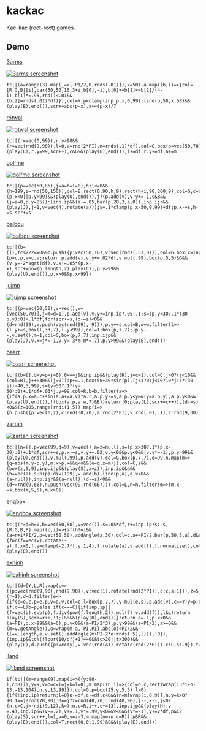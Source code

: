 # kackac

Kac-kac (rect-rect) games.

## Demo

[3arms](https://abagames.github.io/kackac/?3arms)

[![3arms screenshot](docs/3arms/screenshot.gif)](https://abagames.github.io/kackac/?3arms)

```
tc||(a=range(3).map(_=>[-PI/2,0,rnds(.01)]),x=50),a.map((b,i)=>{col=[R,G,B][i],bar(50,50,16,3+i,b[0],-i),b[0]+=b[1]+=b[2]/(4-i),b[1]*=.95,rnd()<.01&&(b[2]=rnds(.01)*df)}),col=Y;p=clamp(inp.p.x,0,99);line(p,58,x,58)&&(play(E),end()),scr+=abs(p-x),x+=(p-x)/7
```

[rotwal](https://abagames.github.io/kackac/?rotwal)

[![rotwal screenshot](docs/rotwal/screenshot.gif)](https://abagames.github.io/kackac/?rotwal)

```
tc||(r=vec(0,99)),r.y>98&&(r=vec(rnd(9,90)),l=0,a=rnd(2*PI),m=rnds(.1)*df),col=G,box(p=vec(50,70),7,7),p.addAngle(b=p.getAngle(inp.p),15),col=B,bar(p,9,5,b+PI/2),col=R;c=bar(r,l,4,a,0);c&B&&(play(C),r.y=99,scr++),c&G&&(play(U),end()),l+=df,r.y+=df,a+=m
```

[golfme](https://abagames.github.io/kackac/?golfme)

[![golfme screenshot](docs/golfme/screenshot.gif)](https://abagames.github.io/kackac/?golfme)

```
tc||(p=vec(50,85),j=a=h=i=0),h+i<=0&&(h=199,i=rnd(50,150)),col=B,rect(0,90,h,9),rect(h+i,90,200,9),col=G;c=box(p,9,9);(p.x<0||p.y>99)&&(play(U),end()),j?(p.add(v),v.y+=.1,c&B&&(j=a=0,p.y=85)):(inp.ip&&(a-=.05,bar(p,20,3,a,0)),inp.ijr&&(play(J),j=1,v=vec(4).rotate(a)));s=.1*clamp(p.x-50,0,99)+df;p.x-=s,h-=s,scr+=s
```

[balbou](https://abagames.github.io/kackac/?balbou)

[![balbou screenshot](docs/balbou/screenshot.gif)](https://abagames.github.io/kackac/?balbou)

```
tc||(b=[]),tc%222==0&&b.push({p:vec(50,10),v:vec(rnds(.5),0)}),col=G,box(x=inp.p.x,90,20,10),col=P,b=b.filter(c=>{p=c.p,v=c.v;return p.add(v),v.y+=.02*df,v.mul(.99),box(p,5,5)&G&&(v.y=-2*sqrt(df),v.x+=.05*(p.x-x),scr+=pow(b.length,2),play(C)),p.y>99&&(play(U),end()),p.x>0&&p.x<99})
```

[jujmp](https://abagames.github.io/kackac/?jujmp)

[![jujmp screenshot](docs/jujmp/screenshot.gif)](https://abagames.github.io/kackac/?jujmp)

```
tc||(p=vec(50,50),v=vec(),w=[vec(50,70)],j=m=d=1),p.add(v),v.y+=inp.ip?.05:.1;s=(p.y<30?.1*(30-p.y):0)+.1*df;for(scr+=s,(d-=s)<0&&(d=rnd(99),w.push(vec(rnd(99),-9))),p.y+=s,col=B,w=w.filter(l=>(l.y+=s,box(l,33,7),l.y<99)),col=T;box(p,7,7);)p.y--,v.set(),m=1;col=G,box(p,7,7),inp.ijp&&(play(J),v.x=j*=-1,v.y=-3*m,m*=.7),p.y>99&&(play(E),end())
```

[baarr](https://abagames.github.io/kackac/?baarr)

[![baarr screenshot](docs/baarr/screenshot.gif)](https://abagames.github.io/kackac/?baarr)

```
tc||(b=[],d=y=p=j=0),0===j&&inp.ip&&(play(H),j=c=1),col=C,j>0?(j<10&&(col=B),j++>30&&(j=0)):p+=.1,box(50+30*sin(p),(j<1?0:j<10?10*j:5*(30-j))-40,5,99),s=(y>50?.1*(y-50):0)+.1*df+.03*j,y=99,col=R,b=b.filter(a=>{if(a.p.x=a.c+sin(a.a+=a.v)*a.r,a.p.y-=s,a.p.y<y&&(y=a.p.y),a.p.y<0&&(play(U),end()),!(box(a.p,a.w,7)&B))return!0;play(L),scr+=c++}),(d-=s)<0&&(z=105,range(rndi(1,5)).map(i=>{b.push({p:vec(0,z),c:rnd(30,70),a:rnd(2*PI),v:rnd(.01,.1),r:rnd(9,30),w:rnd(20,40)}),z+=7,d+=10}),d+=rnd(99))
```

[zartan](https://abagames.github.io/kackac/?zartan)

[![zartan screenshot](docs/zartan/screenshot.gif)](https://abagames.github.io/kackac/?zartan)

```
tc||(n=[],p=vec(99,d=9),v=vec(),a=z=null),s=(p.x>30?.1*(p.x-30):0)+.1*df,scr+=s,p.x-=s,v.y+=.02,v.y<0&&p.y<0&&(v.y*=-1),p.y>99&&(play(U),end()),v.mul(.99),p.add(v),col=G,box(p,7,7),o=99,n.map(m=>{q=abs(m.y-p.y),m.x>p.x&&q<o&&(o=q,z=m)}),col=C,z&&(box(z,9,9),inp.ijp&&(play(S),a=z)),inp.ip&&a&&(b=vec(a).sub(p).div(199),v.add(b),line(p,a),a.x<0&&(a=null)),inp.ijr&&(a=null),(d-=s)<0&&(d+=rnd(9,66),n.push(vec(99,rnd(66)))),col=L,n=n.filter(m=>(m.x-=s,box(m,5,5),m.x>0))
```

[enqbox](https://abagames.github.io/kackac/?enqbox)

[![enqbox screenshot](docs/enqbox/screenshot.gif)](https://abagames.github.io/kackac/?enqbox)

```
tc||(r=d=h=0,b=vec(50,50),v=vec()),s=.05*df,r+=inp.ip?s:-s,[R,G,B,P].map((c,i)=>{if(h!=i&&(a=r+i*PI/2,p=vec(50,50).addAngle(a,30),col=c,a+=PI/2,bar(p,50,5,a),d&c)){for(f=vec(v).rotate(-a),f.x=0,f.y=clamp(-2.7*f.y,1,4),f.rotate(a),v.add(f),f.normalize(),col=T;box(b,7,7)&c;b.add(f));h=i,play(C),scr++}}),b.add(v),v.y+=.02*df,v.mul(.99),col=C,d=box(b,7,7),b.isInRect(0,0,99,99)||(play(E),end())
```

[exhinh](https://abagames.github.io/kackac/?exhinh)

[![exhinh screenshot](docs/exhinh/screenshot.gif)](https://abagames.github.io/kackac/?exhinh)

```
tc||(d=[Y,L,R].map(c=>({p:vec(rnd(9,90),rnd(9,90)),v:vec(1).rotate(rnd(2*PI)),c:c,s:1})),z=5,r=1,t=0),inp.ijp&&(r=1),d=d.filter(e=>{if(c=e.c,p=e.p,v=e.v,col=c,l=box(p,7,7),v.mul(e.s),p.add(v),c==Y)y=p;else if(c==L)b=p;else if(c===C){if(inp.ip||(f=vec(b).sub(p),f.div(pow(f.length,2)).mul(7),v.add(f)),l&L)return play(S),scr+=r++,!1;l&R&&(play(U),end())}return a=-1,p.x<0&&(a=PI),p.x>99&&(a=0),p.y<0&&(a=PI/2*3),p.y>99&&(a=PI/2),a>=0&&(m=v.getAngle(),o=wrap(m-a,-PI,PI),abs(o)<PI/2&&(l=v.length,e.v.set().addAngle(m+PI-2*o+rnds(.5),l))),!0}),(inp.ip&&tc%(floor(10/df)+1)==0&&tc>20||t>300)&&(play(L),d.push({p:vec(y),v:vec(rnd(4)).rotate(rnd(2*PI)),c:C,s:.9}),t=0),t++

```

[lland](https://abagames.github.io/kackac/?lland)

[![lland screenshot](docs/lland/screenshot.gif)](https://abagames.github.io/kackac/?lland)

```
if(tc||(m=range(9).map(i=>({y:90-i,c:R})),y=9,v=o=c=i=j=k=l=0),m.map((n,i)=>{col=n.c,rect(wrap(13*i+o-13,-13,104),n.y,13,99)}),col=G,p=box(25,y,5,5),l>0){if(!inp.ip)return;l=0}o-=df,c-=df,c<0&&(n=m[wrap(i,0,9)],n.y=k>0?90:1==j?rnd(70,90):0==j?z=rnd(40,70):rnd(40,90),j--,k--,j<0?(n.c=C,j=rndi(9,12),k=):n.c=R,i++,c+=13),inp.ijp&&(play(H),v-=.4),inp.ip&&(v-=.2),v+=.1,v*=.99,y<0&&v<0&&(v*=-1),y+=v*df,p&C?(play(S),scr++,l=1,v=0,y=z-3,m.map(n=>n.c=R)):p&R&&(play(E),end()),col=T,rect(0,0,1,99)&C&&(play(E),end())
```
